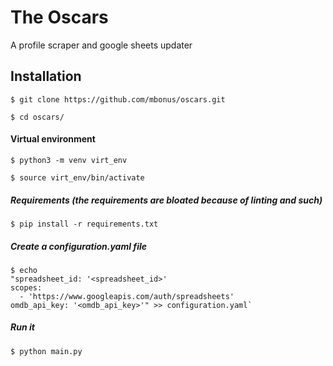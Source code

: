# The Oscars
A profile scraper and google sheets updater

## Installation
`$ git clone https://github.com/mbonus/oscars.git`

`$ cd oscars/`

#### Virtual environment 
`$ python3 -m venv virt_env`

`$ source virt_env/bin/activate`

##### Requirements (the requirements are bloated because of linting and such)
`$ pip install -r requirements.txt`

##### Create a configuration.yaml file
```
$ echo 
"spreadsheet_id: '<spreadsheet_id>'
scopes:
  - 'https://www.googleapis.com/auth/spreadsheets'
omdb_api_key: '<omdb_api_key>'" >> configuration.yaml`
```

##### Run it
`$ python main.py`
